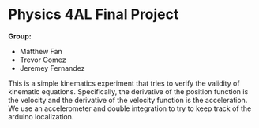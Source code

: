 # Physics 4AL Final Project

**Group:**
- Matthew Fan
- Trevor Gomez
- Jeremey Fernandez

This is a simple kinematics experiment that tries to verify the validity of kinematic equations. Specifically, the derivative
of the position function is the velocity and the derivative of the velocity function is the acceleration. We use an accelerometer
and double integration to try to keep track of the arduino localization.
